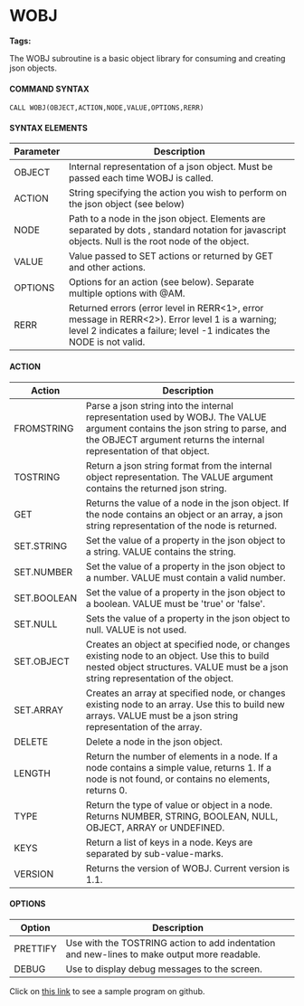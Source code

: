 # WOBJ

<PageHeader />

**Tags:**
<badge text='objects' vertical='middle' />
<badge text='rest' vertical='middle' />

The WOBJ subroutine is a basic object library for consuming and creating json objects.

#### **COMMAND SYNTAX**

```
CALL WOBJ(OBJECT,ACTION,NODE,VALUE,OPTIONS,RERR)
```

#### **SYNTAX ELEMENTS**


| Parameter<br> | Description<br> |
| --- | --- |
| OBJECT<br> | Internal representation of a json object. Must be passed each time WOBJ is called.<br> |
| ACTION<br> | String specifying the action you wish to perform on the json object (see below)<br> |
| NODE<br> | Path to a node in the json object. Elements are separated by dots , standard notation for javascript objects. Null is the root node of the object.<br> |
| VALUE<br> | Value passed to SET actions or returned by GET and other actions.<br> |
| OPTIONS<br> | Options for an action (see below). Separate multiple options with @AM.<br> |
| RERR<br> | Returned errors (error level in RERR&lt;1&gt;, error message in RERR&lt;2&gt;). Error level 1 is a warning; level 2 indicates a failure; level -1 indicates the NODE is not valid.<br> |


#### ACTION


| Action<br> | Description<br> |
| --- | --- |
| FROMSTRING<br> | Parse a json string into the internal representation used by WOBJ. The VALUE argument contains the json string to parse, and the OBJECT argument returns the internal representation of that object.<br> |
| TOSTRING<br> | Return a json string format from the internal object representation. The VALUE argument contains the returned json string.<br> |
| GET<br> | Returns the value of a node in the json object. If the node contains an object or an array, a json string representation of the node is returned.<br> |
| SET.STRING<br> | Set the value of a property in the json object to a string. VALUE contains the string.<br> |
| SET.NUMBER<br> | Set the value of a property in the json object to a number. VALUE must contain a valid number.<br> |
| SET.BOOLEAN<br> | Set the value of a property in the json object to a boolean. VALUE must be 'true' or 'false'.<br> |
| SET.NULL<br> | Sets the value of a property in the json object to null. VALUE is not used.<br> |
| SET.OBJECT<br> | Creates an object at specified node, or changes existing node to an object. Use this to build nested object structures. VALUE must be a json string representation of the object.<br> |
| SET.ARRAY<br> | Creates an array at specified node, or changes existing node to an array. Use this to build new arrays. VALUE must be a json string representation of the array.<br> |
| DELETE<br> | Delete a node in the json object.<br> |
| LENGTH<br> | Return the number of elements in a node. If a node contains a simple value, returns 1. If a node is not found, or contains no elements, returns 0.<br> |
| TYPE<br> | Return the type of value or object in a node. Returns NUMBER, STRING, BOOLEAN, NULL, OBJECT, ARRAY or UNDEFINED.<br> |
| KEYS<br> | Return a list of keys in a node. Keys are separated by sub-value-marks.<br> |
| VERSION<br> | Returns the version of WOBJ. Current version is 1.1.<br> |


#### OPTIONS


| Option<br> | Description<br> |
| --- | --- |
| PRETTIFY<br> | Use with the TOSTRING action to add indentation and new-lines to make output more readable.<br> |
| DEBUG<br> | Use to display debug messages to the screen.<br> |


Click on [this link](https://github.com/patrickaaronpayne/demowobj/blob/master/DEMOWOBJ.B) to see a sample program on github.






